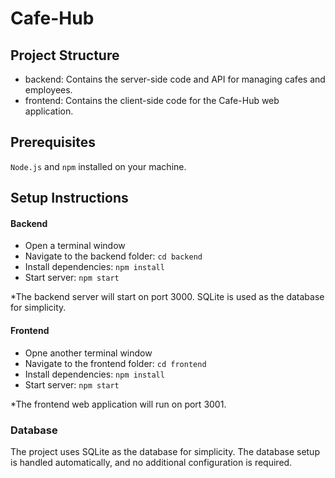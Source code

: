 
# Cafe-Hub

## Project Structure

- backend: Contains the server-side code and API for managing cafes and employees.
- frontend: Contains the client-side code for the Cafe-Hub web application.

## Prerequisites
``Node.js`` and ``npm`` installed on your machine.

## Setup Instructions

#### Backend
- Open a terminal window
- Navigate to the backend folder: ```cd backend```
- Install dependencies: ```npm install```
- Start server: ```npm start```

*The backend server will start on port 3000. SQLite is used as the database for simplicity.


#### Frontend
- Opne another terminal window
- Navigate to the frontend folder: ```cd frontend```
- Install dependencies: ```npm install```
- Start server: ```npm start```

*The frontend web application will run on port 3001.

### Database
The project uses SQLite as the database for simplicity. The database setup is handled automatically, and no additional configuration is required.

